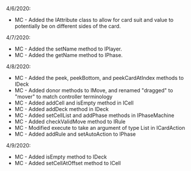 4/6/2020:
* MC - Added the IAttribute class to allow for card suit and value to potentially be on different sides of the card.

4/7/2020:
* MC - Added the setName method to IPlayer.
* MC - Added the getName method to IPhase.

4/8/2020:
* MC - Added the peek, peekBottom, and peekCardAtIndex methods to IDeck
* MC - Added donor methods to IMove, and renamed "dragged" to "mover" to match controller terminology
* MC - Added addCell and isEmpty method in ICell
* MC - Added addDeck method in IDeck
* MC - Added setCellList and addPhase methods in IPhaseMachine
* MC - Added checkValidMove method to IRule
* MC - Modified execute to take an argument of type List<ICell> in ICardAction
* MC - Added addRule and setAutoAction to IPhase

4/9/2020:
* MC - Added isEmpty method to IDeck
* MC - Added setCellAtOffset method to ICell